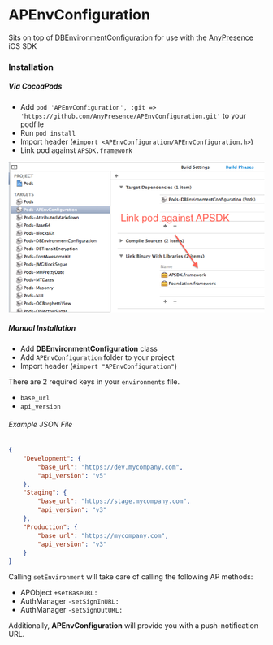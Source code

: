 APEnvConfiguration
==================

Sits on top of [DBEnvironmentConfiguration](https://github.com/DavidBenko/DBEnvironmentConfiguration) for use with the [AnyPresence](http://anypresence.com) iOS SDK

### Installation

##### Via CocoaPods
- Add `pod 'APEnvConfiguration', :git => 'https://github.com/AnyPresence/APEnvConfiguration.git'` to your podfile
- Run `pod install`
- Import header (`#import <APEnvConfiguration/APEnvConfiguration.h>`)
- Link pod against `APSDK.framework`

![alt tag](https://github.com/AnyPresence/APEnvConfiguration/raw/master/linking.png)
 
##### Manual Installation
- Add **DBEnvironmentConfiguration** class
- Add `APEnvConfiguration` folder to your project
- Import header (`#import "APEnvConfiguration"`)

There are 2 required keys in your `environments` file. 
- `base_url`
- `api_version`

###### Example JSON File
```json
{
    "Development": {
        "base_url": "https://dev.mycompany.com",
        "api_version": "v5"
    },
    "Staging": {
        "base_url": "https://stage.mycompany.com",
        "api_version": "v3"
    },
    "Production": {
        "base_url": "https://mycompany.com",
        "api_version": "v3"
    }
}

```


Calling `setEnvironment` will take care of calling the following AP methods:

- APObject `+setBaseURL:`
- AuthManager `-setSignInURL:`
- AuthManager `-setSignOutURL:`
 
Additionally, **APEnvConfiguration** will provide you with a push-notification URL.
